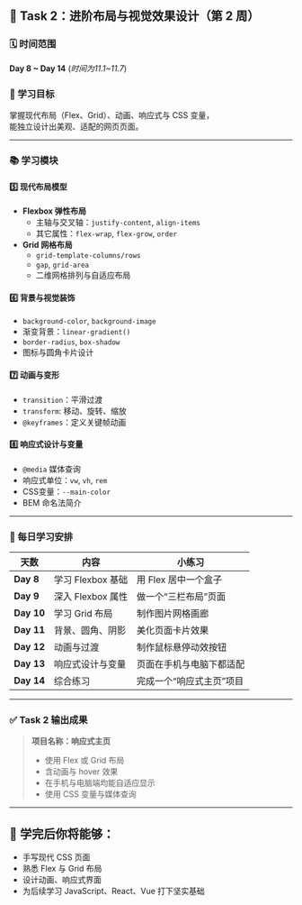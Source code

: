 ## 🧭 Task 2：进阶布局与视觉效果设计（第 2 周）

### 🗓 时间范围
**Day 8 ~ Day 14**
(*时间为11.1~11.7*)
### 🎯 学习目标
掌握现代布局（Flex、Grid）、动画、响应式与 CSS 变量，  
能独立设计出美观、适配的网页页面。

---

### 📚 学习模块

#### 5️⃣ 现代布局模型
- **Flexbox 弹性布局**
  - 主轴与交叉轴：`justify-content`, `align-items`
  - 其它属性：`flex-wrap`, `flex-grow`, `order`
- **Grid 网格布局**
  - `grid-template-columns/rows`
  - `gap`, `grid-area`
  - 二维网格排列与自适应布局

#### 6️⃣ 背景与视觉装饰
- `background-color`, `background-image`
- 渐变背景：`linear-gradient()`
- `border-radius`, `box-shadow`
- 图标与圆角卡片设计

#### 7️⃣ 动画与变形
- `transition`：平滑过渡
- `transform`: 移动、旋转、缩放
- `@keyframes`：定义关键帧动画

#### 8️⃣ 响应式设计与变量
- `@media` 媒体查询
- 响应式单位：`vw`, `vh`, `rem`
- CSS变量：`--main-color`
- BEM 命名法简介

---

### 🧠 每日学习安排

| 天数 | 内容 | 小练习 |
|------|------|---------|
| **Day 8** | 学习 Flexbox 基础 | 用 Flex 居中一个盒子 |
| **Day 9** | 深入 Flexbox 属性 | 做一个“三栏布局”页面 |
| **Day 10** | 学习 Grid 布局 | 制作图片网格画廊 |
| **Day 11** | 背景、圆角、阴影 | 美化页面卡片效果 |
| **Day 12** | 动画与过渡 | 制作鼠标悬停动效按钮 |
| **Day 13** | 响应式设计与变量 | 页面在手机与电脑下都适配 |
| **Day 14** | 综合练习 | 完成一个“响应式主页”项目 |

---

### ✅ Task 2 输出成果
> **项目名称：响应式主页**
>
> - 使用 Flex 或 Grid 布局  
> - 含动画与 hover 效果  
> - 在手机与电脑端均能自适应显示  
> - 使用 CSS 变量与媒体查询  

---

## 🏁 学完后你将能够：
- 手写现代 CSS 页面  
- 熟悉 Flex 与 Grid 布局  
- 设计动画、响应式界面  
- 为后续学习 JavaScript、React、Vue 打下坚实基础  
